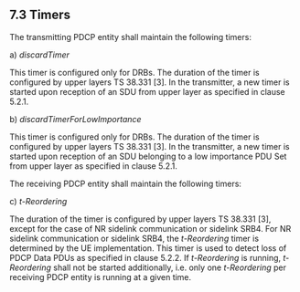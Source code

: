 ## 7.3 Timers

The transmitting PDCP entity shall maintain the following timers:

a\) *discardTimer*

This timer is configured only for DRBs. The duration of the timer is
configured by upper layers TS 38.331 \[3\]. In the transmitter, a new
timer is started upon reception of an SDU from upper layer as specified
in clause 5.2.1.

b\) *discardTimerForLowImportance*

This timer is configured only for DRBs. The duration of the timer is
configured by upper layers TS 38.331 \[3\]. In the transmitter, a new
timer is started upon reception of an SDU belonging to a low importance
PDU Set from upper layer as specified in clause 5.2.1.

The receiving PDCP entity shall maintain the following timers:

c\) *t-Reordering*

The duration of the timer is configured by upper layers TS 38.331 \[3\],
except for the case of NR sidelink communication or sidelink SRB4. For
NR sidelink communication or sidelink SRB4, the *t-Reordering* timer is
determined by the UE implementation. This timer is used to detect loss
of PDCP Data PDUs as specified in clause 5.2.2. If *t-Reordering* is
running, *t-Reordering* shall not be started additionally, i.e. only one
*t-Reordering* per receiving PDCP entity is running at a given time.